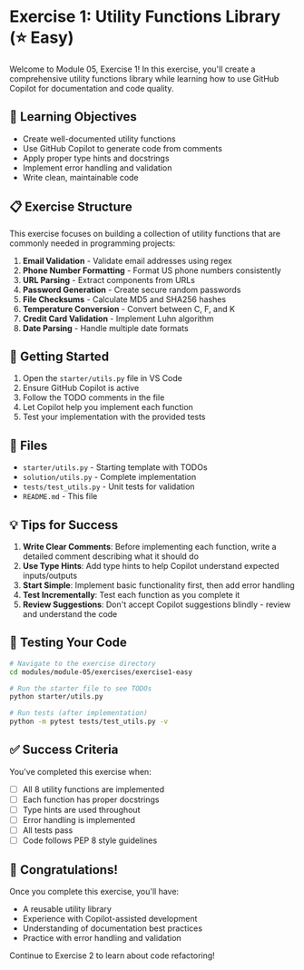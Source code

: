 # Exercise 1: Utility Functions Library (⭐ Easy)

Welcome to Module 05, Exercise 1! In this exercise, you'll create a comprehensive utility functions library while learning how to use GitHub Copilot for documentation and code quality.

## 🎯 Learning Objectives

- Create well-documented utility functions
- Use GitHub Copilot to generate code from comments
- Apply proper type hints and docstrings
- Implement error handling and validation
- Write clean, maintainable code

## 📋 Exercise Structure

This exercise focuses on building a collection of utility functions that are commonly needed in programming projects:

1. **Email Validation** - Validate email addresses using regex
2. **Phone Number Formatting** - Format US phone numbers consistently
3. **URL Parsing** - Extract components from URLs
4. **Password Generation** - Create secure random passwords
5. **File Checksums** - Calculate MD5 and SHA256 hashes
6. **Temperature Conversion** - Convert between C, F, and K
7. **Credit Card Validation** - Implement Luhn algorithm
8. **Date Parsing** - Handle multiple date formats

## 🚀 Getting Started

1. Open the `starter/utils.py` file in VS Code
2. Ensure GitHub Copilot is active
3. Follow the TODO comments in the file
4. Let Copilot help you implement each function
5. Test your implementation with the provided tests

## 📁 Files

- `starter/utils.py` - Starting template with TODOs
- `solution/utils.py` - Complete implementation
- `tests/test_utils.py` - Unit tests for validation
- `README.md` - This file

## 💡 Tips for Success

1. **Write Clear Comments**: Before implementing each function, write a detailed comment describing what it should do
2. **Use Type Hints**: Add type hints to help Copilot understand expected inputs/outputs
3. **Start Simple**: Implement basic functionality first, then add error handling
4. **Test Incrementally**: Test each function as you complete it
5. **Review Suggestions**: Don't accept Copilot suggestions blindly - review and understand the code

## 🧪 Testing Your Code

```bash
# Navigate to the exercise directory
cd modules/module-05/exercises/exercise1-easy

# Run the starter file to see TODOs
python starter/utils.py

# Run tests (after implementation)
python -m pytest tests/test_utils.py -v
```

## ✅ Success Criteria

You've completed this exercise when:
- [ ] All 8 utility functions are implemented
- [ ] Each function has proper docstrings
- [ ] Type hints are used throughout
- [ ] Error handling is implemented
- [ ] All tests pass
- [ ] Code follows PEP 8 style guidelines

## 🎉 Congratulations!

Once you complete this exercise, you'll have:
- A reusable utility library
- Experience with Copilot-assisted development
- Understanding of documentation best practices
- Practice with error handling and validation

Continue to Exercise 2 to learn about code refactoring!